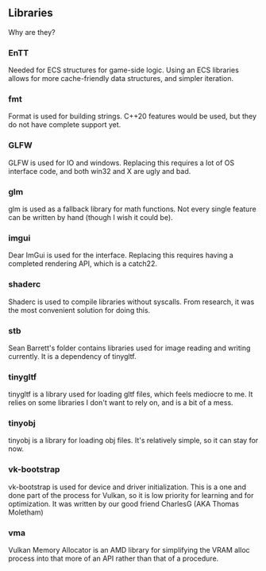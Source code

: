 ## Libraries
Why are they?

### EnTT
Needed for ECS structures for game-side logic. Using an ECS libraries allows for more cache-friendly data structures, and simpler iteration.

### fmt
Format is used for building strings. C++20 features would be used, but they do not have complete support yet.

### GLFW
GLFW is used for IO and windows. Replacing this requires a lot of OS interface code, and both win32 and X are ugly and bad.

### glm
glm is used as a fallback library for math functions. Not every single feature can be written by hand (though I wish it could be).

### imgui
Dear ImGui is used for the interface. Replacing this requires having a completed rendering API, which is a catch22.

### shaderc
Shaderc is used to compile libraries without syscalls. From research, it was the most convenient solution for doing this.

### stb
Sean Barrett's folder contains libraries used for image reading and writing currently. It is a dependency of tinygltf.

### tinygltf
tinygltf is a library used for loading gltf files, which feels mediocre to me. It relies on some libraries I don't want to rely on, and is a bit of a mess.

### tinyobj
tinyobj is a library for loading obj files. It's relatively simple, so it can stay for now.

### vk-bootstrap
vk-bootstrap is used for device and driver initialization. This is a one and done part of the process for Vulkan, so it is low priority for learning and for optimization. It was written by our good friend CharlesG (AKA Thomas Moletham)

### vma
Vulkan Memory Allocator is an AMD library for simplifying the VRAM alloc process into that more of an API rather than that of a procedure.